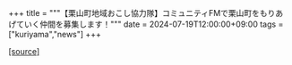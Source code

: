+++
title = """【栗山町地域おこし協力隊】コミュニティFMで栗山町をもりあげていく仲間を募集します！"""
date = 2024-07-19T12:00:00+09:00
tags = ["kuriyama","news"]
+++


[[source]](https://www.town.kuriyama.hokkaido.jp/soshiki/53/26146.html)
